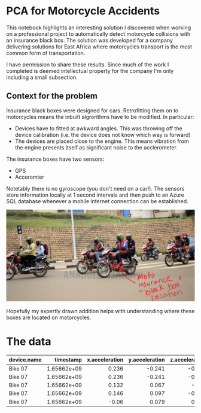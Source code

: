 # PCA for Motorcycle Accidents

This notebook highlights an interesting solution I discovered when working on a professional project to automatically detect motorcycle collisions with an insurance black box. The solution was developed for a company delivering solutions for East Africa where motorcycles transport is the most common form of transportation.

I have permission to share these results. Since much of the work I completed is deemed intellectual property for the company I'm only including a small subsection. 

## Context for the problem

Insurance black boxes were designed for cars. Retrofitting them on to motorcycles means the inbuilt algrorithms have to be modified. In particular:

- Devices have to fitted at awkward angles. This was throwing off the device calibration (i.e. the device does not know which way is forward)
- The devices are placed close to the engine. This means vibration from the engine presents itself as significant noise to the acclerometer.

The insurance boxes have two sensors:

- GPS 
- Acceromter

Notetably there is no gyroscope (you don't need on a car!). The sensors store information locally at 1 second intervals and then push to an Azure SQL database whenever a mobile internet connection can be established.

![Insurance box location](images/motoinsurance.png)

Hopefully my expertly drawn addition helps with understanding where these boxes are located on motorcycles.

# The data

| device.name   |   timestamp |   x.acceleration |   y.acceleration |   z.acceleration | engine.ignition.status.1   |
|:--------------|------------:|-----------------:|-----------------:|-----------------:|:---------------------------|
| Bike 07       | 1.65662e+09 |            0.236 |           -0.241 |           -0.128 | False                      |
| Bike 07       | 1.65662e+09 |            0.236 |           -0.241 |           -0.128 | False                      |
| Bike 07       | 1.65662e+09 |            0.132 |            0.067 |           -0.03  | True                       |
| Bike 07       | 1.65662e+09 |            0.146 |            0.097 |           -0.085 | True                       |
| Bike 07       | 1.65662e+09 |           -0.06  |            0.079 |            0.603 | True                       |'



